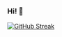 ### Hi! 👋

[![GitHub Streak](https://github-readme-streak-stats.herokuapp.com/?user=thsgr&theme=dark)](https://git.io/streak-stats)
